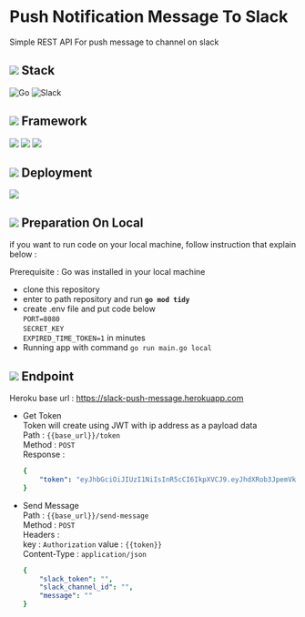 # Push Notification Message To Slack

Simple REST API For push message to channel on slack

## ![](https://cdn-icons-png.flaticon.com/24/2694/2694997.png) **Stack**

![Go](https://img.shields.io/badge/go-%2300ADD8.svg?style=for-the-badge&logo=go&logoColor=white)
![Slack](https://img.shields.io/badge/Slack-4A154B?style=for-the-badge&logo=slack&logoColor=white)

## ![](https://cdn-icons-png.flaticon.com/24/4319/4319207.png) **Framework**
![](https://badgen.net/badge/github/Fiber/blue?icon=github)
![](https://badgen.net/badge/github/godotenv/cyan?icon=github)
![](https://badgen.net/badge/github/JWT/black?icon=github)

## ![](https://cdn-icons-png.flaticon.com/24/4471/4471714.png) **Deployment**
![](https://img.shields.io/badge/Heroku-430098?style=for-the-badge&logo=heroku&logoColor=white)


## ![](https://cdn-icons-png.flaticon.com/24/610/610363.png) Preparation On Local
if you want to run code on your local machine, follow instruction that explain below :

Prerequisite : Go was installed in your local machine
* clone this repository
* enter to path repository and run **`go mod tidy`**
* create .env file and put code below\
`PORT=8080`\
`SECRET_KEY`\
`EXPIRED_TIME_TOKEN=1` in minutes
* Running app with command `go run main.go local`

## ![](https://cdn-icons-png.flaticon.com/24/718/718064.png) **Endpoint**
Heroku base url : https://slack-push-message.herokuapp.com
* Get Token\
Token will create using JWT with ip address as a payload data\
Path : `{{base_url}}/token`\
Method : `POST`\
Response : 
  ```yaml
  {
      "token": "eyJhbGciOiJIUzI1NiIsInR5cCI6IkpXVCJ9.eyJhdXRob3JpemVkIjp0cnVlLCJleHAiOjE2NjM5Mjc2NjQsImlwIjoiMTI3LjAuMC4xIn0.uH30Jmd3YOVf9W-Mslhs_kRIkbfcRbCUmJlFlS7pr3k"
  }
  ```

* Send Message\
Path : `{{base_url}}/send-message`\
Method : `POST`\
Headers :\
  key : `Authorization`
  value : `{{token}}`\
Content-Type : `application/json`
    ```yaml
    {
        "slack_token": "",
        "slack_channel_id": "",
        "message": ""
    }
    ```

